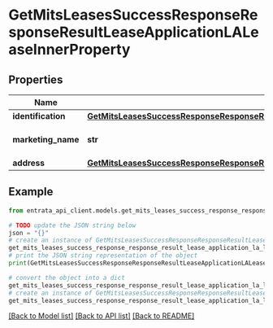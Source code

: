 # GetMitsLeasesSuccessResponseResponseResultLeaseApplicationLALeaseInnerProperty


## Properties

Name | Type | Description | Notes
------------ | ------------- | ------------- | -------------
**identification** | [**GetMitsLeasesSuccessResponseResponseResultLeaseApplicationLALeaseInnerPropertyIdentification**](GetMitsLeasesSuccessResponseResponseResultLeaseApplicationLALeaseInnerPropertyIdentification.md) |  | 
**marketing_name** | **str** | Marketing name of the property | 
**address** | [**GetMitsLeasesSuccessResponseResponseResultLeaseApplicationLALeaseInnerPropertyAddress**](GetMitsLeasesSuccessResponseResponseResultLeaseApplicationLALeaseInnerPropertyAddress.md) |  | 

## Example

```python
from entrata_api_client.models.get_mits_leases_success_response_response_result_lease_application_la_lease_inner_property import GetMitsLeasesSuccessResponseResponseResultLeaseApplicationLALeaseInnerProperty

# TODO update the JSON string below
json = "{}"
# create an instance of GetMitsLeasesSuccessResponseResponseResultLeaseApplicationLALeaseInnerProperty from a JSON string
get_mits_leases_success_response_response_result_lease_application_la_lease_inner_property_instance = GetMitsLeasesSuccessResponseResponseResultLeaseApplicationLALeaseInnerProperty.from_json(json)
# print the JSON string representation of the object
print(GetMitsLeasesSuccessResponseResponseResultLeaseApplicationLALeaseInnerProperty.to_json())

# convert the object into a dict
get_mits_leases_success_response_response_result_lease_application_la_lease_inner_property_dict = get_mits_leases_success_response_response_result_lease_application_la_lease_inner_property_instance.to_dict()
# create an instance of GetMitsLeasesSuccessResponseResponseResultLeaseApplicationLALeaseInnerProperty from a dict
get_mits_leases_success_response_response_result_lease_application_la_lease_inner_property_from_dict = GetMitsLeasesSuccessResponseResponseResultLeaseApplicationLALeaseInnerProperty.from_dict(get_mits_leases_success_response_response_result_lease_application_la_lease_inner_property_dict)
```
[[Back to Model list]](../README.md#documentation-for-models) [[Back to API list]](../README.md#documentation-for-api-endpoints) [[Back to README]](../README.md)


